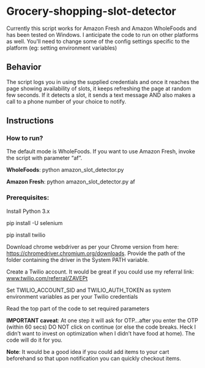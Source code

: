# Grocery-shopping-slot-detector

Currently this script works for Amazon Fresh and Amazon WholeFoods and has been tested on Windows. I anticipate the code to run on other platforms as well. You'll need to change some of the config settings specific to the platform (eg: setting environment variables)

## Behavior
The script logs you in using the supplied credentials and once it reaches the page showing availability of slots, it keeps refreshing the page at random few seconds. If it detects a slot, it sends a text message AND also makes a call to a phone number of your choice to notify.

## Instructions
 
### How to run?
The default mode is WholeFoods. If you want to  use Amazon Fresh, invoke the script with parameter “af”.

**WholeFoods**: python amazon_slot_detector.py

**Amazon Fresh**: python amazon_slot_detector.py af

### Prerequisites:

Install Python 3.x
 
pip install -U selenium

pip install twilio
 
Download chrome webdriver as per your Chrome version from here: https://chromedriver.chromium.org/downloads.
Provide the path of the folder containing the driver in the System PATH variable. 
 
Create a Twilio account. It would be great if you could use my referral link: www.twilio.com/referral/ZAVEPt
 
Set TWILIO_ACCOUNT_SID and TWILIO_AUTH_TOKEN as system environment variables as per your Twilio credentials
 
Read the top part of the code to set required parameters


**IMPORTANT caveat**: At one step it will ask for OTP…after you enter the OTP (within 60 secs) DO NOT click on continue (or else the code breaks. Heck I didn’t want to invest on optimization when I didn’t have food at home). The code will do it for you.
 
**Note**: It would be a good idea if you could add items to your cart beforehand so that upon notification you can quickly checkout items.
 

